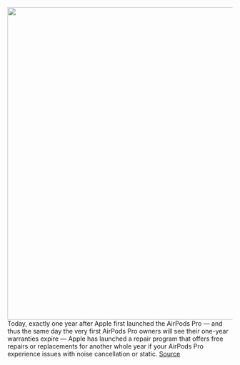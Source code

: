 <img src='https://cdn.vox-cdn.com/thumbor/Z1P3EHJesWHSdXG9E8J4SiZGcE8=/0x0:2040x1360/1200x800/filters:focal(857x517:1183x843)/cdn.vox-cdn.com/uploads/chorus_image/image/67717448/cwelch_191031_3763_0003.0.jpg' width='700px' /><br/>
Today, exactly one year after Apple first launched the AirPods Pro — and thus the same day the very first AirPods Pro owners will see their one-year warranties expire — Apple has launched a repair program that offers free repairs or replacements for another whole year if your AirPods Pro experience issues with noise cancellation or static.
<a href='https://www.theverge.com/2020/10/30/21542846/apple-airpods-pro-repair-recall-program-noise-cancellation-static'> Source <a/>